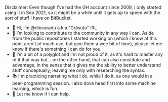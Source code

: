 Disclaimer: Even though I've had the GH account since 2009, I only started using it in Sep 2021, so it might be a while until it gets up to speed with the sort of stuff I have on BitBucket.

- 👋 Hi, I’m @dincaradu a.k.a "Grăsuțu" IRL
- 👀 I’m looking to contribute to the community in any way I can. Aside from the public repositories I started working on (which I know at this point aren't of much use, but give them a wee bit of time), please let me know if there's something I can do for you.
- 🌱 I’m a bit of a polyglot and I'm not proud of it, as it's hard to master any of it that way but... on the other hand, that can also constitute and advantage, in the sense that it gives me the ability to better understand stuff conceptually, leaving me only with researching the syntax. 
- 📚 I'm practicing narrating what I do, while I do it, as one would in a peer-programming session. I also dove head first into some machine learning, which is fun.
- 💞️ Let me know if I can help.

<!---
dincaradu/dincaradu is a ✨ special ✨ repository because its `README.md` (this file) appears on your GitHub profile.
You can click the Preview link to take a look at your changes.
--->
